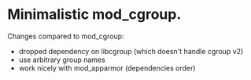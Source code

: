 Minimalistic mod_cgroup.
========================

Changes compared to mod_cgroup:
- dropped dependency on libcgroup (which doesn't handle cgroup v2)
- use arbitrary group names
- work nicely with mod_apparmor (dependencies order)
